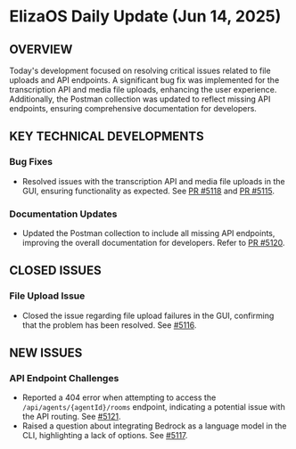 # ElizaOS Daily Update (Jun 14, 2025)

## OVERVIEW 
Today's development focused on resolving critical issues related to file uploads and API endpoints. A significant bug fix was implemented for the transcription API and media file uploads, enhancing the user experience. Additionally, the Postman collection was updated to reflect missing API endpoints, ensuring comprehensive documentation for developers.

## KEY TECHNICAL DEVELOPMENTS

### Bug Fixes
- Resolved issues with the transcription API and media file uploads in the GUI, ensuring functionality as expected. See [PR #5118](https://github.com/elizaos/eliza/pull/5118) and [PR #5115](https://github.com/elizaos/eliza/pull/5115).

### Documentation Updates
- Updated the Postman collection to include all missing API endpoints, improving the overall documentation for developers. Refer to [PR #5120](https://github.com/elizaos/eliza/pull/5120).

## CLOSED ISSUES

### File Upload Issue
- Closed the issue regarding file upload failures in the GUI, confirming that the problem has been resolved. See [#5116](https://github.com/elizaos/eliza/issues/5116).

## NEW ISSUES

### API Endpoint Challenges
- Reported a 404 error when attempting to access the `/api/agents/{agentId}/rooms` endpoint, indicating a potential issue with the API routing. See [#5121](https://github.com/elizaos/eliza/issues/5121).
- Raised a question about integrating Bedrock as a language model in the CLI, highlighting a lack of options. See [#5117](https://github.com/elizaos/eliza/issues/5117).